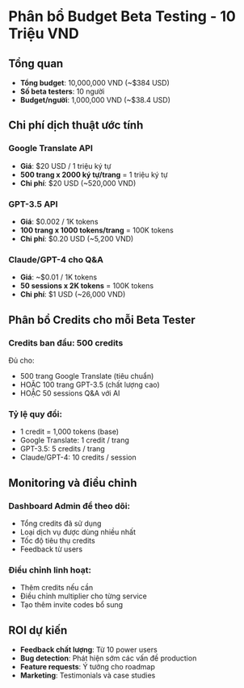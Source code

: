 # Phân bổ Budget Beta Testing - 10 Triệu VND

## Tổng quan
- **Tổng budget**: 10,000,000 VND (~$384 USD)
- **Số beta testers**: 10 người
- **Budget/người**: 1,000,000 VND (~$38.4 USD)

## Chi phí dịch thuật ước tính

### Google Translate API
- **Giá**: $20 USD / 1 triệu ký tự
- **500 trang x 2000 ký tự/trang** = 1 triệu ký tự
- **Chi phí**: $20 USD (~520,000 VND)

### GPT-3.5 API  
- **Giá**: $0.002 / 1K tokens
- **100 trang x 1000 tokens/trang** = 100K tokens
- **Chi phí**: $0.20 USD (~5,200 VND)

### Claude/GPT-4 cho Q&A
- **Giá**: ~$0.01 / 1K tokens
- **50 sessions x 2K tokens** = 100K tokens  
- **Chi phí**: $1 USD (~26,000 VND)

## Phân bổ Credits cho mỗi Beta Tester

### Credits ban đầu: 500 credits
Đủ cho:
- 500 trang Google Translate (tiêu chuẩn)
- HOẶC 100 trang GPT-3.5 (chất lượng cao)
- HOẶC 50 sessions Q&A với AI

### Tỷ lệ quy đổi:
- 1 credit = 1,000 tokens (base)
- Google Translate: 1 credit / trang
- GPT-3.5: 5 credits / trang
- Claude/GPT-4: 10 credits / session

## Monitoring và điều chỉnh

### Dashboard Admin để theo dõi:
- Tổng credits đã sử dụng
- Loại dịch vụ được dùng nhiều nhất
- Tốc độ tiêu thụ credits
- Feedback từ users

### Điều chỉnh linh hoạt:
- Thêm credits nếu cần
- Điều chỉnh multiplier cho từng service
- Tạo thêm invite codes bổ sung

## ROI dự kiến
- **Feedback chất lượng**: Từ 10 power users
- **Bug detection**: Phát hiện sớm các vấn đề production
- **Feature requests**: Ý tưởng cho roadmap
- **Marketing**: Testimonials và case studies
